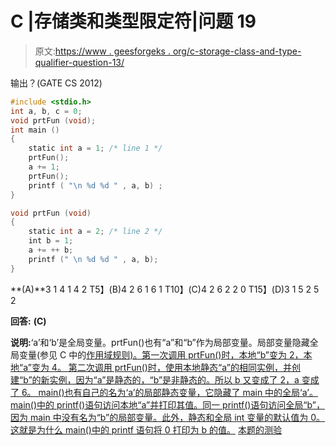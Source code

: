 # C |存储类和类型限定符|问题 19

> 原文:[https://www . geesforgeks . org/c-storage-class-and-type-qualifier-question-13/](https://www.geeksforgeeks.org/c-storage-classes-and-type-qualifiers-question-13/)

输出？(GATE CS 2012)

```cpp
#include <stdio.h>
int a, b, c = 0;
void prtFun (void);
int main ()
{
    static int a = 1; /* line 1 */
    prtFun();
    a += 1;
    prtFun();
    printf ( "\n %d %d " , a, b) ;
}

void prtFun (void)
{
    static int a = 2; /* line 2 */
    int b = 1;
    a += ++ b;
    printf (" \n %d %d " , a, b);
}
```

**(A)**3 1
4 1
4 2
T5】(B)4 2
6 1
6 1
T10】(C)4 2
6 2
2 0
T15】(D)3 1
5 2
5 2

**回答:** **(C)**

**说明:**‘a’和‘b’是全局变量。prtFun()也有“a”和“b”作为局部变量。局部变量隐藏全局变量(参见 C 中的[作用域规则)。第一次调用 prtFun()时，本地“b”变为 2，本地“a”变为 4。
第二次调用 prtFun()时，使用本地静态“a”的相同实例，并创建“b”的新实例，因为“a”是静态的，“b”是非静态的。所以 b 又变成了 2，a 变成了 6。
main()也有自己的名为‘a’的局部静态变量，它隐藏了 main 中的全局‘a’。main()中的 printf()语句访问本地“a”并打印其值。同一 printf()语句访问全局“b”，因为 main 中没有名为“b”的局部变量。此外，静态和全局 int 变量的默认值为 0。这就是为什么 main()中的 printf 语句将 0 打印为 b 的值。](https://www.geeksforgeeks.org/archives/15415) [本题的测验](https://www.geeksforgeeks.org/c-language-2-gq/storage-classes-gq/)